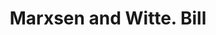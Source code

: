 ---
doi: 10.7916/D82N6DDT
date_other: '1860'
date_other_textual: 1860-1869
form: printed ephemera
genre:
- Invoices
name:
- Marxsen and Witte
object_in_context_url: https://biggert.cul.columbia.edu/items/view/ave_biggert_01434
subject_hierarchical_geographic:
- Philadelphia, Pennsylvania, United States
subject_name:
- Marxsen and Witte
title: Marxsen and Witte. Bill
sort_title: Marxsen and Witte. Bill
call_number: ave_biggert_01434
coordinates:
- 40.00944444444445,-75.13333333333334
pid: ave_biggert_01434
identifiers: ave_biggert_01434
canvas_id: ldpd:396695
permalink: "/items/ave_biggert_01434/"
layout: iiif-image-page
---